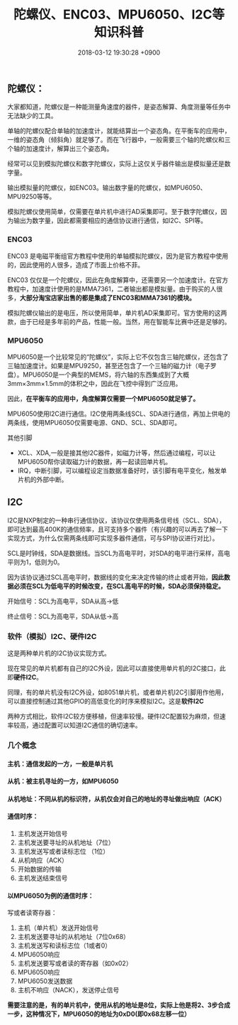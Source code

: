 ﻿---
layout: post
title: 陀螺仪、ENC03、MPU6050、I2C等知识科普
date: 2018-03-12 19:30:28 +0900
categories: 技术
---

## 陀螺仪：

大家都知道，陀螺仪是一种能测量角速度的器件，是姿态解算、角度测量等任务中无法缺少的工具。

单轴的陀螺仪配合单轴的加速度计，就能结算出一个姿态角。在平衡车的应用中，一维的姿态角（倾斜角）就足够了。而在飞行器中，一般需要三个轴的陀螺仪和三个轴的加速度计，解算出三个姿态角。

经常可以见到模拟陀螺仪和数字陀螺仪，实际上这仅关乎器件输出是模拟量还是数字量。

输出模拟量的陀螺仪，如ENC03。输出数字量的陀螺仪，如MPU6050、MPU9250等等。

模拟陀螺仪使用简单，仅需要在单片机中进行AD采集即可。至于数字陀螺仪，因为输出为数字量，因此都需要相应的通信协议进行通信，如I2C、SPI等。

### ENC03
ENC03 是电磁平衡组官方教程中使用的单轴模拟陀螺仪，因为是官方教程中使用的，因此使用的人很多，造成了市面上价格不菲。

ENC03 仅仅是一个陀螺仪，因此在角度解算中，还需要另一个加速度计。在官方教程中，加速度计使用的是MMA7361，二者输出都是模拟量。由于购买的人很多，**大部分淘宝店家出售的都是集成了ENC03和MMA7361的模块。**

模拟陀螺仪输出的是电压，所以使用简单，单片机AD采集即可。官方使用的这两款，由于已经是多年前的产品，性能一般。当然，用在智能车比赛中还是足够的。

### MPU6050

MPU6050是一个比较常见的“陀螺仪”，实际上它不仅包含三轴陀螺仪，还包含了三轴加速度计。如果是MPU9250，甚至还包含了一个三轴的磁力计（电子罗盘）。MPU6050是一个典型的MEMS，将六轴的东西集成到了大概3mm×3mm×1.5mm的体积之中，因此在飞控中得到广泛应用。

因此，**在平衡车的应用中，角度解算仅需要一个MPU6050就足够了。**

MPU6050使用I2C进行通信。I2C使用两条线SCL、SDA进行通信，再加上供电的两条线，使用MPU6050仅需要电源、GND、SCL、SDA即可。

其他引脚
- XCL、XDA,一般是接其他I2C器件，如磁力计等，然后通过编程，可以让MPU6050帮你读取磁力计的数据，再一起读回单片机。
- IRQ，中断引脚，可以编程设定当数据准备好时，该引脚有电平变化，触发单片机的外部中断。


## I2C

I2C是NXP制定的一种串行通信协议，该协议仅使用两条信号线（SCL、SDA），即可达到最高400K的通信频率，且可支持多个器件（有兴趣的可以再去了解一下实现方式，为什么仅需两条线即可实现多器件通信，可与SPI协议进行对比）。

SCL是时钟线，SDA是数据线。当SCL为高电平时，对SDA的电平进行采样，高电平则为1，低则为0。

因为该协议通过SCL高电平时，数据线的变化来决定传输的终止或者开始，**因此数据必须在SCL为低电平的时候改变，在SCL高电平的时候，SDA必须保持稳定。**

开始信号：SCL为高电平，SDA从高->低 

终止信号：SCL为高电平，SDA从低->高


### 软件（模拟）I2C、硬件I2C

这是两种单片机的I2C协议实现方式。

现在常见的单片机都有自己的I2C外设，因此可以直接使用单片机的I2C接口，此即**硬件I2C**。

同理，有的单片机没有I2C外设，如8051单片机，或者单片机I2C引脚用作他用，可以直接控制通过其他GPIO的高低变化的时序来模拟I2C。这是**软件I2C**

两种方式相比，软件I2C较方便移植，但速率较慢。硬件I2C配置较为麻烦，但速率较高，通过配置可以知道I2C通信的确切速率。

### 几个概念

#### 主机：通信发起的一方，一般是单片机
#### 从机：被主机寻址的一方，如MPU6050
#### 从机地址：不同从机的标识符，从机仅会对自己的地址的寻址做出响应（ACK）
#### 通信时序：

1. 主机发送开始信号
2. 主机发送要寻址的从机地址（7位）
3. 主机发送写或者读标志位 （1位）
4. 从机响应（ACK）
5. 开始数据的传输
6. 主机发送结束信号


#### 以MPU6050为例的通信时序：

写或者读寄存器：

1. 主机（单片机）发送开始信号
2. 主机发送要寻址的从机地址（7位0x68）
3. 主机发送写和读标志位（1或者0）
4. MPU6050响应
5. 主机发送要写或者读的寄存器（如0x02）
6. MPU6050响应
7. MPU6050发送数据
8. 主机不响应（NACK），发送停止信号

**需要注意的是，有的单片机中，使用从机的地址是8位，实际上他是将2、3步合成一步，这种情况下，MPU6050的地址为0xD0(即0x68左移一位）**




